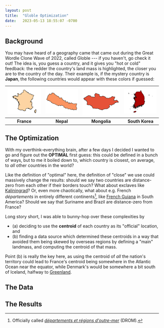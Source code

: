 ```yaml
---
layout: post
title:  "Globle Optimization"
date:   2023-05-13 18:55:07 -0700
---
```


## Background

You may have heard of a geography came that came out during the Great Wordle Clone Wave of 2022, called Globle --- if you haven't, go check it out! The idea is, you guess a country, and it gives you "hot or cold" feedback: the redder the country's land mass is highlighted, the closer you are to the country of the day. Their example is, if the mystery country is **Japan**, the following countries would appear with these colors if guessed:

|![](/assets/img/france.svg)| ![](/assets/img/nepal.svg) | ![](/assets/img/mongolia.svg) | ![](/assets/img/south_korea.svg) |
|:-:|:-:|:-:|:-:|
| **France** | **Nepal** | **Mongolia** | **South Korea** |

## The Optimization

With my overthink-everything brain, after a few days I decided I wanted to go and figure out the **OPTIMAL** first guess: this could be defined in a bunch of ways, but to me it boiled down to, which country is closest, on average, to *all* other countries in the world?

Like the definition of "optimal" here, the definition of "close" we use could massively change the results: should we say two countries are distance-zero from each other if their borders touch? What about exclaves like [Kaliningrad](https://en.wikipedia.org/wiki/Kaliningrad)? Or, even more chaotically, what about e.g. French *départements* in entirely different continents[^drom], like [French Guiana](https://en.wikipedia.org/wiki/French_Guiana) in South America? Should we say that Suriname and Brazil are distance-zero from France?

Long story short, I was able to bunny-hop over these complexities by
* (a) deciding to use the **centroid** of each country as its "official" location, and
* (b) finding a data source which determined these centroids in a way that avoided them being skewed by overseas regions by defining a "main" landmass, and computing the centroid of that mass.

Point (b) is really the key here, as using the centroid of *all* the nation's territory could lead to France's centroid being somewhere in the Atlantic Ocean near the equator, while Denmark's would be somewhere a bit south of Iceland, halfway to [Greenland](https://en.wikipedia.org/wiki/Greenland).

## The Data

## The Results



[^drom]: Officially called [*départements et régions d'outre-mer*](https://en.wikipedia.org/wiki/Overseas_departments_and_regions_of_France) (DROM).